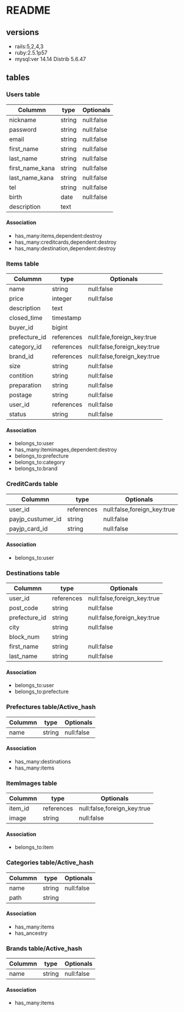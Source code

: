# README

## versions
- rails:5,2,4,3
- ruby:2.5.1p57
- mysql:ver 14.14 Distrib 5.6.47

## tables

### Users table

|Colummn|type|Optionals|
|-------|----|---------|
|nickname|string|null:false|
|password|string|null:false|
|email|string|null:false|
|first_name|string|null:false|
|last_name|string|null:false|
|first_name_kana|string|null:false|
|last_name_kana|string|null:false|
|tel|string|null:false|
|birth|date|null:false|
|description|text||

#### Association
- has_many:items,dependent:destroy
- has_many:creditcards,dependent:destroy
- has_many:destination,dependent:destroy

### Items table

|Colummn|type|Optionals|
|-------|----|---------|
|name|string|null:false|
|price|integer|null:false|
|description|text||
|closed_time|timestamp||
|buyer_id|bigint||
|prefecture_id|references|null:fale,foreign_key:true|
|category_id|references|null:false,foreign_key:true|
|brand_id|references|null:false,foreign_key:true|
|size|string|null:false|
|contition|string|null:false|
|preparation|string|null:false|
|postage|string|null:false|
|user_id|references|null:false|
|status|string|null:false|

#### Association
- belongs_to:user
- has_many:itemimages,dependent:destroy
- belongs_to:prefecture
- belongs_to:category
- belongs_to:brand

### CreditCards table

|Colummn|type|Optionals|
|-------|----|---------|
|user_id|references|null:false,foreign_key:true|
|payjp_custumer_id|string|null:false|
|payjp_card_id|string|null:false|

#### Association
- belongs_to:user

### Destinations table

|Colummn|type|Optionals|
|-------|----|---------|
|user_id|references|null:false,foreign_key:true|
|post_code|string|null:false|
|prefecture_id|string|null:false,foreign_key:true|
|city|string|null:false|
|block_num|string||
|first_name|string|null:false|
|last_name|string|null:false|

#### Association
- belongs_to:user
- belongs_to:prefecture

### Prefectures table/Active_hash

|Colummn|type|Optionals|
|-------|----|---------|
|name|string|null:false|

#### Association
- has_many:destinations
- has_many:items

### ItemImages table

|Colummn|type|Optionals|
|-------|----|---------|
|item_id|references|null:false,foreign_key:true|
|image|string|null:false|

#### Association
- belongs_to:item

### Categories table/Active_hash

|Colummn|type|Optionals|
|-------|----|---------|
|name|string|null:false|
|path|string||

#### Association
- has_many:items
- has_ancestry

### Brands table/Active_hash


|Colummn|type|Optionals|
|-------|----|---------|
|name|string|null:false|

#### Association
- has_many:items